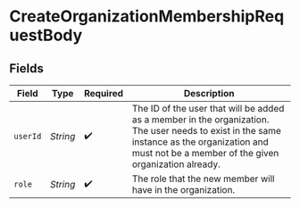# CreateOrganizationMembershipRequestBody


## Fields

| Field                                                                                                                                                                                               | Type                                                                                                                                                                                                | Required                                                                                                                                                                                            | Description                                                                                                                                                                                         |
| --------------------------------------------------------------------------------------------------------------------------------------------------------------------------------------------------- | --------------------------------------------------------------------------------------------------------------------------------------------------------------------------------------------------- | --------------------------------------------------------------------------------------------------------------------------------------------------------------------------------------------------- | --------------------------------------------------------------------------------------------------------------------------------------------------------------------------------------------------- |
| `userId`                                                                                                                                                                                            | *String*                                                                                                                                                                                            | :heavy_check_mark:                                                                                                                                                                                  | The ID of the user that will be added as a member in the organization.<br/>The user needs to exist in the same instance as the organization and must not be a member of the given organization already. |
| `role`                                                                                                                                                                                              | *String*                                                                                                                                                                                            | :heavy_check_mark:                                                                                                                                                                                  | The role that the new member will have in the organization.                                                                                                                                         |